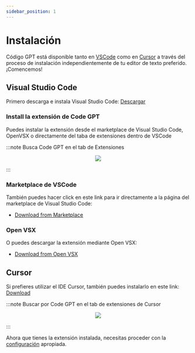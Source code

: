 ```yaml
---
sidebar_position: 1
---
```


# Instalación

Código GPT está disponible tanto en [VSCode](https://code.visualstudio.com/) como en [Cursor](https://cursor.sh/) a través del proceso de instalación independientemente de tu editor de texto preferido. ¡Comencemos!

## Visual Studio Code
Primero descarga e instala Visual Studio Code: [Descargar](https://code.visualstudio.com/download)

### Install la extensión de Code GPT
Puedes instalar la extensión desde el marketplace de Visual Studio Code, OpenVSX o directamente del taba de extensiones dentro de VSCode

:::note Busca Code GPT en el tab de Extensiones
<p align="center">
      <img src="https://github.com/davila7/code-gpt-docs/assets/6216945/ec68d8d7-fa99-454c-876d-1e52815667c7" />
</p>
:::

### Marketplace de VSCode
También puedes hacer click en este link para ir directamente a la página del marketplace de Visual Studio Code:
- [Download from Marketplace](https://marketplace.visualstudio.com/items?itemName=DanielSanMedium.dscodegpt)

### Open VSX
O puedes descargar la extensión mediante Open VSX:
- [Download from Open VSX](https://open-vsx.org/extension/DanielSanMedium/dscodegpt)


## Cursor
Si prefieres utilizar el IDE Cursor, también puedes instalarlo en este link: [Download](https://cursor.sh/)

:::note Buscar por Code GPT en el tab de extensiones de Cursor
<p align="center">
      <img src="https://github.com/davila7/code-gpt-docs/assets/6216945/58262780-461f-4e88-8a53-08a313e0297b" />
</p>
:::

Ahora que tienes la extensión instalada, necesitas proceder con la [configuración](/docs/tutorial-basics/configuration) apropiada.